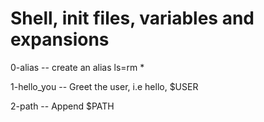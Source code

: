 Shell, init files, variables and expansions
==================================================
0-alias -- create an alias ls=rm *

1-hello_you -- Greet the user, i.e hello, $USER


2-path -- Append $PATH


